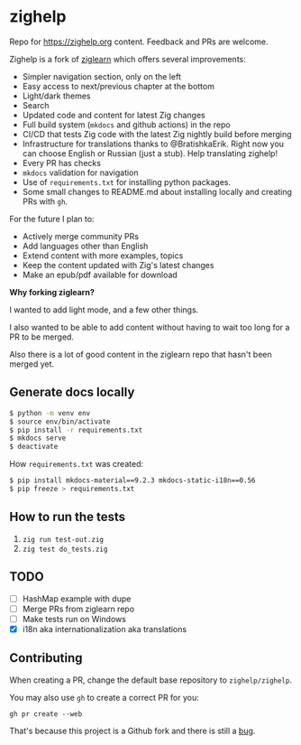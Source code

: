 # zighelp

Repo for https://zighelp.org content. Feedback and PRs are welcome.

Zighelp is a fork of [ziglearn](https://ziglearn.org/) which offers several improvements:

- Simpler navigation section, only on the left
- Easy access to next/previous chapter at the bottom
- Light/dark themes
- Search
- Updated code and content for latest Zig changes
- Full build system (`mkdocs` and github actions) in the repo
- CI/CD that tests Zig code with the latest Zig nightly build before merging
- Infrastructure for translations thanks to @BratishkaErik. Right now you can choose English or Russian (just a stub). Help translating zighelp!
- Every PR has checks
- `mkdocs` validation for navigation
- Use of `requirements.txt` for installing python packages.
- Some small changes to README.md about installing locally and creating PRs with `gh`.

For the future I plan to:
- Actively merge community PRs
- Add languages other than English
- Extend content with more examples, topics
- Keep the content updated with Zig's latest changes
- Make an epub/pdf available for download

**Why forking ziglearn?**

I wanted to add light mode, and a few other things.

I also wanted to be able to add content without having to wait too long for a PR to be merged.

Also there is a lot of good content in the ziglearn repo that hasn't been merged yet.

## Generate docs locally

```sh
$ python -m venv env
$ source env/bin/activate
$ pip install -r requirements.txt
$ mkdocs serve
$ deactivate
```

How `requirements.txt` was created:

```sh
$ pip install mkdocs-material==9.2.3 mkdocs-static-i18n==0.56
$ pip freeze > requirements.txt
```

## How to run the tests

1. `zig run test-out.zig`
2. `zig test do_tests.zig`

## TODO

- [ ] HashMap example with dupe
- [ ] Merge PRs from ziglearn repo
- [ ] Make tests run on Windows
- [x] i18n aka internationalization aka translations

## Contributing

When creating a PR, change the default base repository to `zighelp/zighelp`.

You may also use `gh` to create a correct PR for you:

`gh pr create --web`

That's because this project is a Github fork and there is still a [bug](https://github.com/orgs/community/discussions/11729#discussioncomment-6793106).
